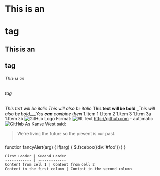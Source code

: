 # This is an <h1> tag
## This is an <h2> tag
###### This is an <h6> tag
*This text will be italic*
_This will also be italic_
**This text will be bold**
__This will also be bold___You **can** combine them_
1.Item 1
1.Item 2
1.Item 3
1.Item 3a
1.Item 3b
![GitHub Logo](/images/logo.png)
Format: ![Alt Text](url)
http://github.com - automatic![GitHub](http://github.com)
As Kanye West said:

> We're living the future so
> the present is our past.
> ```javascript
function fancyAlert(arg) {
  if(arg) {
    $.facebox({div:'#foo'})
  }
}
```
First Header | Second Header
------------ | -------------
Content from cell 1 | Content from cell 2
Content in the first column | Content in the second column
